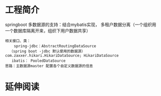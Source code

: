 # 工程简介
springboot 多数据源的支持：结合mybatis实现，
    多租户数据分离（一个组织用一个数据库隔离开来，组织下用户数据共享）
    
    相关接口、类：
        spring-jdbc：AbstractRoutingDataSource
      （spring boot -jdbc 默认使用的数据源） com.zaxxer.hikari.HikariDataSource; HikariDataSource
       ibatis： PooledDataSource
    思路：主数据源master 配置各个自定义数据源的信息
    

# 延伸阅读

